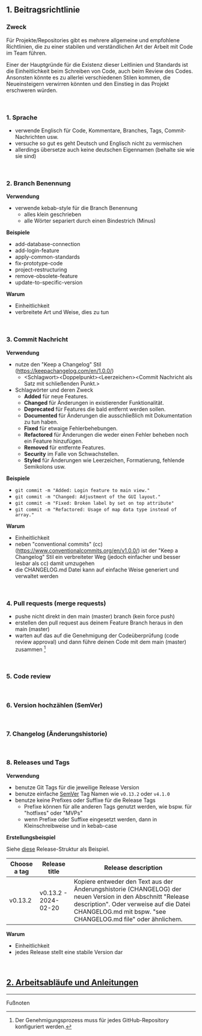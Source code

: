 ## 1. Beitragsrichtlinie

### Zweck

Für Projekte/Repositories gibt es mehrere allgemeine und empfohlene Richtlinien, die zu einer stabilen und verständlichen Art der Arbeit mit Code im Team führen.

Einer der Hauptgründe für die Existenz dieser Leitlinien und Standards ist die Einheitlichkeit beim Schreiben von Code, auch beim Review des Codes. Ansonsten könnte es zu allerlei verschiedenen Stilen kommen, die Neueinsteigern verwirren könnten und den Einstieg in das Projekt erschweren würden.

<br>

### 1. Sprache

- verwende Englisch für Code, Kommentare, Branches, Tags, Commit-Nachrichten usw.
- versuche so gut es geht Deutsch und Englisch nicht zu vermischen
- allerdings übersetze auch keine deutschen Eigennamen (behalte sie wie sie sind)

<br>

### 2. Branch Benennung

**Verwendung**

- verwende kebab-style für die Branch Benennung
  - alles klein geschrieben
  - alle Wörter separiert durch einen Bindestrich (Minus)

**Beispiele**

- add-database-connection
- add-login-feature
- apply-common-standards
- fix-prototype-code
- project-restructuring
- remove-obsolete-feature
- update-to-specific-version

**Warum**

- Einheitlichkeit
- verbreitete Art und Weise, dies zu tun

<br>

### 3. Commit Nachricht

**Verwendung**

- nutze den "Keep a Changelog" Stil (https://keepachangelog.com/en/1.0.0/)
  - \<Schlagwort\>\<Doppelpunkt\>\<Leerzeichen\>\<Commit Nachricht als Satz mit schließenden Punkt.\>
- Schlagwörter und deren Zweck
  - **Added** für neue Features.
  - **Changed** für Änderungen in existierender Funktionalität.
  - **Deprecated** für Features die bald entfernt werden sollen.
  - **Documented** für Änderungen die ausschließlich mit Dokumentation zu tun haben.
  - **Fixed** für etwaige Fehlerbehebungen.
  - **Refactored** für Änderungen die weder einen Fehler beheben noch ein Feature hinzufügen.
  - **Removed** für entfernte Features.
  - **Security** im Falle von Schwachstellen.
  - **Styled** für Änderungen wie Leerzeichen, Formatierung, fehlende Semikolons usw.

**Beispiele**

- `git commit -m "Added: Login feature to main view."`
- `git commit -m "Changed: Adjustment of the GUI layout."`
- `git commit -m "Fixed: Broken label by set on top attribute"`
- `git commit -m "Refactored: Usage of map data type instead of array."`

**Warum**

- Einheitlichkeit
- neben "conventional commits" (cc) (https://www.conventionalcommits.org/en/v1.0.0/) ist der "Keep a Changelog" Stil ein verbreiteter Weg (jedoch einfacher und besser lesbar als cc) damit umzugehen
- die CHANGELOG.md Datei kann auf einfache Weise generiert und verwaltet werden

<br>

### 4. Pull requests (merge requests)

- pushe nicht direkt in den main (master) branch (kein force push)
- erstellen den pull request aus deinem Feature Branch heraus in den main (master)
- warten auf das auf die Genehmigung der Codeüberprüfung (code review approval) und dann führe deinen Code mit dem main (master) zusammen [^1]

<br>

### 5. Code review

<br>

### 6. Version hochzählen (SemVer)

<br>

### 7. Changelog (Änderungshistorie)

<br>

### 8. Releases und Tags

**Verwendung**

- benutze Git Tags für die jeweilige Release Version
- benutze einfache [SemVer](https://semver.org/lang/de/) Tag Namen wie `v0.13.2` oder `v4.1.0`
- benutze keine Prefixes oder Suffixe für die Release Tags
  - Prefixe können für alle anderen Tags genutzt werden, wie bspw. für "hotfixes" oder "MVPs"
  - wenn Prefixe oder Suffixe eingesetzt werden, dann in Kleinschreibweise und in kebab-case

**Erstellungsbeispiel**

Siehe [diese](https://github.com/Sven-Seyfert/au3webdriver-boilerplate/releases) Release-Struktur als Beispiel.

| Choose a tag | Release title | Release description |
| --- | --- | --- |
| v0.13.2 | v0.13.2 - 2024-02-20 | Kopiere entweder den Text aus der Änderungshistorie (CHANGELOG) der neuen Version in den Abschnitt "Release description". Oder verweise auf die Datei CHANGELOG.md mit bspw. "see CHANGELOG.md file" oder ähnlichem. |

**Warum**

- Einheitlichkeit
- jedes Release stellt eine stabile Version dar

<br>

## [2. Arbeitsabläufe und Anleitungen](/docs/de/workflows-how-tos.md)

---

Fußnoten
[^1]: Der Genehmigungsprozess muss für jedes GitHub-Repository konfiguriert werden.
